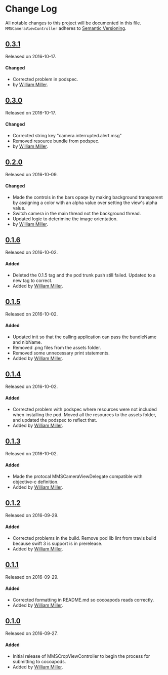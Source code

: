 # Change Log
All notable changes to this project will be documented in this file.
`MMSCameraViewController` adheres to [Semantic Versioning](http://semver.org/).

## [0.3.1](https://github.com/miller-ms/MMSCameraViewController/releases/tag/0.3.1)
Released on 2016-10-17.

#### Changed
- Corrected problem in podspec.
 - by [William Miller](https://github.com/miller-ms).

## [0.3.0](https://github.com/miller-ms/MMSCameraViewController/releases/tag/0.3.0)
Released on 2016-10-17.

#### Changed
- Corrected string key "camera.interrupted.alert.msg"
- Removed resource bundle from podspec.
- by [William Miller](https://github.com/miller-ms).

## [0.2.0](https://github.com/miller-ms/MMSCameraViewController/releases/tag/0.2.0)
Released on 2016-10-09.

#### Changed
- Made the controls in the bars opaqe by making background transparent by assigning a color with an alpha value over setting the view's alpha value.
- Switch camera in the main thread not the background thread.
- Updated logic to deterimine the image orientation.
- by [William Miller](https://github.com/miller-ms).

## [0.1.6](https://github.com/miller-ms/MMSCameraViewController/releases/tag/0.1.6)
Released on 2016-10-02.

#### Added
- Deleted the 0.1.5 tag and the pod trunk push still failed. Updated to a new tag to correct.
- Added by [William Miller](https://github.com/miller-ms).

## [0.1.5](https://github.com/miller-ms/MMSCameraViewController/releases/tag/0.1.5)
Released on 2016-10-02.

#### Added
- Updated init so that the calling application can pass the bundleName and nibName.
- Removed .png files from the assets folder.
- Removed some unnecessary print statements.
- Added by [William Miller](https://github.com/miller-ms).

## [0.1.4](https://github.com/miller-ms/MMSCameraViewController/releases/tag/0.1.4)
Released on 2016-10-02.

#### Added
- Corrected problem with podspec where resources were not included when installing the pod.  Moved all the resources to the assets folder, and updated the podspec to reflect that.
- Added by [William Miller](https://github.com/miller-ms).

## [0.1.3](https://github.com/miller-ms/MMSCameraViewController/releases/tag/0.1.3)
Released on 2016-10-02.

#### Added
- Made the protocal MMSCameraViewDelegate compatible with objective-c definition.
- Added by [William Miller](https://github.com/miller-ms).


## [0.1.2](https://github.com/miller-ms/MMSCameraViewController/releases/tag/0.1.2)
Released on 2016-09-29.

#### Added
- Corrected problems in the build.  Remove pod lib lint from travis build because swift 3 is support is in prerelease.
- Added by [William Miller](https://github.com/miller-ms).

## [0.1.1](https://github.com/miller-ms/MMSCameraViewController/releases/tag/0.1.1)
Released on 2016-09-29.

#### Added
- Corrected formatting in README.md so cocoapods reads correctly.
- Added by [William Miller](https://github.com/miller-ms).

## [0.1.0](https://github.com/miller-ms/MMSCameraViewController/releases/tag/0.1.0)
Released on 2016-09-27.

#### Added
- Initial release of MMSCropViewController to begin the process for submitting to cocoapods.
- Added by [William Miller](https://github.com/miller-ms).

